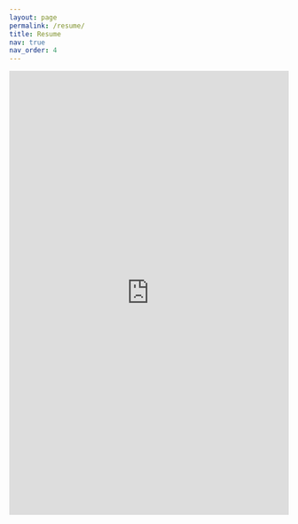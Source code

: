 ```yaml
---
layout: page
permalink: /resume/
title: Resume
nav: true
nav_order: 4
---
```


<iframe src="https://jakebarkovitch.tech/assets/pdf/Barkovitch_Resume.pdf" title="upwage site" width="100%" height="800" frameBorder="0"></iframe>
